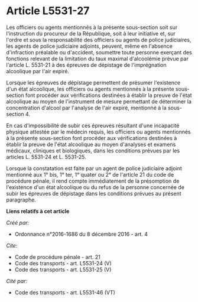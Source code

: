 # Article L5531-27

Les officiers ou agents mentionnés à la présente sous-section soit sur l'instruction du procureur de la République, soit à
leur initiative et, sur l'ordre et sous la responsabilité des officiers ou agents de police judiciaires, les agents de police
judiciaire adjoints, peuvent, même en l'absence d'infraction préalable ou d'accident, soumettre toute personne exerçant des
fonctions relevant de la limitation du taux maximal d'alcoolémie prévue par l'article L. 5531-21 à des épreuves de dépistage
de l'imprégnation alcoolique par l'air expiré. 

Lorsque les épreuves de dépistage permettent de présumer l'existence d'un état alcoolique, les officiers ou agents mentionnés
à la présente sous-section font procéder aux vérifications destinées à établir la preuve de l'état alcoolique au moyen de
l'instrument de mesure permettant de déterminer la concentration d'alcool par l'analyse de l'air expiré, mentionné à la sous-
section 4. 

En cas d'impossibilité de subir ces épreuves résultant d'une incapacité physique attestée par le médecin requis, les
officiers ou agents mentionnés à la présente sous-section font procéder aux vérifications destinées à établir la preuve de
l'état alcoolique au moyen d'analyses et examens médicaux, cliniques et biologiques, dans les conditions prévues par les
articles L. 5531-24 et L. 5531-25. 

Lorsque la constatation est faite par un agent de police judiciaire adjoint mentionné aux 1° bis, 1° ter, 1° quater ou 2° de
l'article 21 du code de procédure pénale, il rend compte immédiatement de la présomption de l'existence d'un état alcoolique
ou du refus de la personne concernée de subir les épreuves de dépistage dans les conditions prévues au présent paragraphe.

**Liens relatifs à cet article**

_Créé par_:

  - Ordonnance n°2016-1686 du 8 décembre 2016 - art. 4

_Cite_:

  - Code de procédure pénale - art. 21
  - Code des transports - art. L5531-24 (V)
  - Code des transports - art. L5531-25 (V)

_Cité par_:

  - Code des transports - art. L5531-46 (VT)
